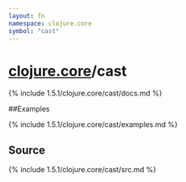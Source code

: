 ```yaml
---
layout: fn
namespace: clojure.core
symbol: "cast"
---
```


# [clojure.core](../)/cast

{% include 1.5.1/clojure.core/cast/docs.md %}

##Examples

{% include 1.5.1/clojure.core/cast/examples.md %}
## Source
{% include 1.5.1/clojure.core/cast/src.md %}

